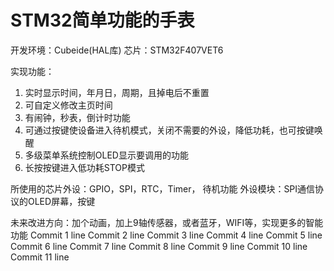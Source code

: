 # STM32简单功能的手表
开发环境：Cubeide(HAL库)
芯片：STM32F407VET6

实现功能：
1. 实时显示时间，年月日，周期，且掉电后不重置
2. 可自定义修改主页时间
3. 有闹钟，秒表，倒计时功能
4. 可通过按键使设备进入待机模式，关闭不需要的外设，降低功耗，也可按键唤醒
5. 多级菜单系统控制OLED显示要调用的功能
6. 长按按键进入低功耗STOP模式

所使用的芯片外设：GPIO，SPI，RTC，Timer， 待机功能
外设模块：SPI通信协议的OLED屏幕，按键

未来改进方向：加个动画，加上9轴传感器，或者蓝牙，WIFI等，实现更多的智能功能
Commit 1 line
Commit 2 line
Commit 3 line
Commit 4 line
Commit 5 line
Commit 6 line
Commit 7 line
Commit 8 line
Commit 9 line
Commit 10 line
Commit 11 line
